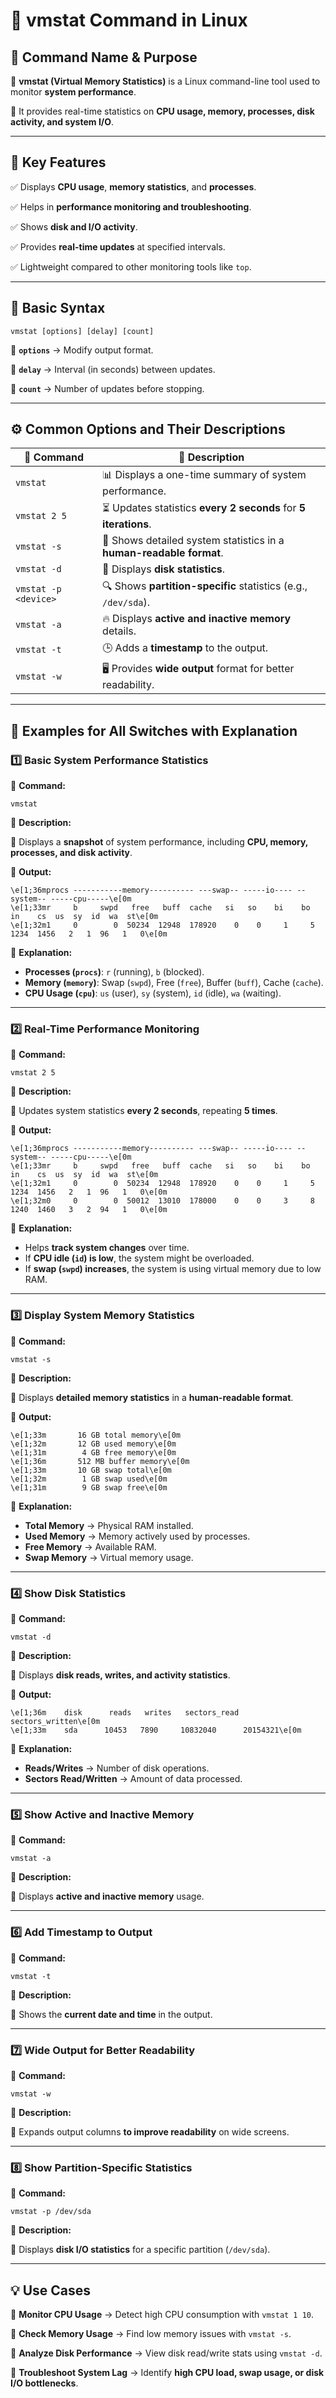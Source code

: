 # **📌 vmstat Command in Linux**

## **📖 Command Name & Purpose**

🔹 **vmstat (Virtual Memory Statistics)** is a Linux command-line tool used to monitor **system performance**.

🔹 It provides real-time statistics on **CPU usage, memory, processes, disk activity, and system I/O**.

---

## **🌟 Key Features**

✅ Displays **CPU usage**, **memory statistics**, and **processes**.

✅ Helps in **performance monitoring and troubleshooting**.

✅ Shows **disk and I/O activity**.

✅ Provides **real-time updates** at specified intervals.

✅ Lightweight compared to other monitoring tools like `top`.

---

## **📝 Basic Syntax**

```
vmstat [options] [delay] [count]

```

🔹 **`options`** → Modify output format.

🔹 **`delay`** → Interval (in seconds) between updates.

🔹 **`count`** → Number of updates before stopping.

---

## **⚙️ Common Options and Their Descriptions**

| **🔹 Command** | **📌 Description** |
| --- | --- |
| `vmstat` | 📊 Displays a one-time summary of system performance. |
| `vmstat 2 5` | ⏳ Updates statistics **every 2 seconds** for **5 iterations**. |
| `vmstat -s` | 📜 Shows detailed system statistics in a **human-readable format**. |
| `vmstat -d` | 💽 Displays **disk statistics**. |
| `vmstat -p <device>` | 🔍 Shows **partition-specific** statistics (e.g., `/dev/sda`). |
| `vmstat -a` | 🔥 Displays **active and inactive memory** details. |
| `vmstat -t` | 🕒 Adds a **timestamp** to the output. |
| `vmstat -w` | 🖥️ Provides **wide output** format for better readability. |

---

## **📌 Examples for All Switches with Explanation**

### **1️⃣ Basic System Performance Statistics**

📌 **Command:**

```
vmstat

```

📌 **Description:**

🔹 Displays a **snapshot** of system performance, including **CPU, memory, processes, and disk activity**.

📌 **Output:**

```
\e[1;36mprocs -----------memory---------- ---swap-- -----io---- --system-- -----cpu-----\e[0m
\e[1;33mr     b     swpd   free   buff  cache   si   so    bi    bo   in    cs  us  sy  id  wa  st\e[0m
\e[1;32m1     0        0  50234  12948  178920    0    0     1     5  1234  1456   2   1  96   1   0\e[0m

```

📌 **Explanation:**

- **Processes (`procs`)**: `r` (running), `b` (blocked).
- **Memory (`memory`)**: Swap (`swpd`), Free (`free`), Buffer (`buff`), Cache (`cache`).
- **CPU Usage (`cpu`)**: `us` (user), `sy` (system), `id` (idle), `wa` (waiting).

---

### **2️⃣ Real-Time Performance Monitoring**

📌 **Command:**

```
vmstat 2 5

```

📌 **Description:**

🔹 Updates system statistics **every 2 seconds**, repeating **5 times**.

📌 **Output:**

```
\e[1;36mprocs -----------memory---------- ---swap-- -----io---- --system-- -----cpu-----\e[0m
\e[1;33mr     b     swpd   free   buff  cache   si   so    bi    bo   in    cs  us  sy  id  wa  st\e[0m
\e[1;32m1     0        0  50234  12948  178920    0    0     1     5  1234  1456   2   1  96   1   0\e[0m
\e[1;32m0     0        0  50012  13010  178000    0    0     3     8  1240  1460   3   2  94   1   0\e[0m

```

📌 **Explanation:**

- Helps **track system changes** over time.
- If **CPU idle (`id`) is low**, the system might be overloaded.
- If **swap (`swpd`) increases**, the system is using virtual memory due to low RAM.

---

### **3️⃣ Display System Memory Statistics**

📌 **Command:**

```
vmstat -s

```

📌 **Description:**

🔹 Displays **detailed memory statistics** in a **human-readable format**.

📌 **Output:**

```
\e[1;33m       16 GB total memory\e[0m
\e[1;32m       12 GB used memory\e[0m
\e[1;31m        4 GB free memory\e[0m
\e[1;36m       512 MB buffer memory\e[0m
\e[1;33m       10 GB swap total\e[0m
\e[1;32m        1 GB swap used\e[0m
\e[1;31m        9 GB swap free\e[0m

```

📌 **Explanation:**

- **Total Memory** → Physical RAM installed.
- **Used Memory** → Memory actively used by processes.
- **Free Memory** → Available RAM.
- **Swap Memory** → Virtual memory usage.

---

### **4️⃣ Show Disk Statistics**

📌 **Command:**

```
vmstat -d

```

📌 **Description:**

🔹 Displays **disk reads, writes, and activity statistics**.

📌 **Output:**

```
\e[1;36m    disk      reads   writes   sectors_read  sectors_written\e[0m
\e[1;33m    sda      10453   7890     10832040      20154321\e[0m

```

📌 **Explanation:**

- **Reads/Writes** → Number of disk operations.
- **Sectors Read/Written** → Amount of data processed.

---

### **5️⃣ Show Active and Inactive Memory**

📌 **Command:**

```
vmstat -a

```

📌 **Description:**

🔹 Displays **active and inactive memory** usage.

---

### **6️⃣ Add Timestamp to Output**

📌 **Command:**

```
vmstat -t

```

📌 **Description:**

🔹 Shows the **current date and time** in the output.

---

### **7️⃣ Wide Output for Better Readability**

📌 **Command:**

```
vmstat -w

```

📌 **Description:**

🔹 Expands output columns **to improve readability** on wide screens.

---

### **8️⃣ Show Partition-Specific Statistics**

📌 **Command:**

```
vmstat -p /dev/sda

```

📌 **Description:**

🔹 Displays **disk I/O statistics** for a specific partition (`/dev/sda`).

---

## **💡 Use Cases**

🔹 **Monitor CPU Usage** → Detect high CPU consumption with `vmstat 1 10`.

🔹 **Check Memory Usage** → Find low memory issues with `vmstat -s`.

🔹 **Analyze Disk Performance** → View disk read/write stats using `vmstat -d`.

🔹 **Troubleshoot System Lag** → Identify **high CPU load, swap usage, or disk I/O bottlenecks**.
